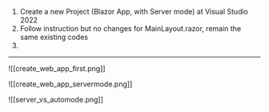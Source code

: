 1. Create a new Project (Blazor App, with Server mode) at Visual Studio 2022
2. Follow instruction but no changes for MainLayout.razor, remain the same existing codes
3. 

---
![[create_web_app_first.png]]

![[create_web_app_servermode.png]]

![[server_vs_automode.png]]